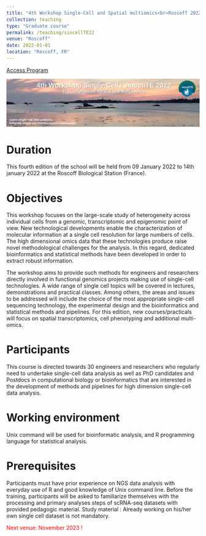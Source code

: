 ```yaml
---
title: "4th Workshop Single-Cell and Spatial multiomics<br>Roscoff 2022"
collection: teaching
type: "Graduate course"
permalink: /teaching/sincellTE22
venue: "Roscoff"
date: 2022-01-01
location: "Roscoff, FR"
---
```


[Access Program](https://moodle.france-bioinformatique.fr/course/view.php?id=7)


![4th Workshop Single-Cell and Spatial multiomics, Roscoff 2022](/images/sincellTE22.png "4th Workshop Single-Cell and Spatial multiomics, Roscoff 2022")

Duration
======

This fourth edition of the school will be held from 09 January 2022 to 14th january 2022 at the Roscoff Biological Station (France).

Objectives
======

This workshop focuses on the large-scale study of heterogeneity across individual cells from a genomic, transcriptomic and epigenomic point of view. New technological developments enable the characterization of molecular information at a single cell resolution for large numbers of cells. The high dimensional omics data that these technologies produce raise novel methodological challenges for the analysis. In this regard, dedicated bioinformatics and statistical methods have been developed in order to extract robust information.

The workshop aims to provide such methods for engineers and researchers directly involved in functional genomics projects making use of single-cell technologies. A wide range of single cell topics will be covered in lectures, demonstrations and practical classes. Among others, the areas and issues to be addressed will include the choice of the most appropriate single-cell sequencing technology, the experimental design and the bioinformatics and statistical methods and pipelines. For this edition, new courses/practicals will focus on spatial transcriptomics, cell phenotyping and additional multi-omics.

Participants
======

This course is directed towards 30 engineers and researchers who regularly need to undertake single-cell data analysis as well as PhD candidates and Postdocs in computational biology or bioinformatics that are interested in the development of methods and pipelines for high dimension single-cell data analysis.

Working environment
======

Unix command will be used for bioinformatic analysis, and R programming language for statistical analysis.

Prerequisites
======

Participants must have prior experience on NGS data analysis  with everyday use of R and good knowledge of Unix command line. Before the training, participants will be asked to familiarize themselves with the processing and primary analyses steps of scRNA-seq datasets with provided pedagogic material. Study material : Already working on his/her own single cell dataset is not mandatory.


<span style="color: red;">Next venue: November 2023 !</span>
